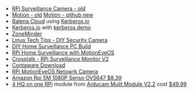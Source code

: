 
- [RPi Surveillance Camera - old](https://www.instructables.com/Raspberry-Pi-as-low-cost-HD-surveillance-camera/)
- [Motion - old](http://www.lavrsen.dk/foswiki/bin/view/Motion) [Motion - github new](https://motion-project.github.io/)
- [Balena Cloud](https://www.balena.io/blog/make-yourself-a-security-camera-system-in-30-minutes-or-less/) using [Kerberos.io](https://kerberos.io/)
- [Kerberos.io](https://kerberos.io/) with [kerberos demo](https://demo.kerberos.io/)
- [ZoneMinder](https://zoneminder.com/features/)
- [Linus Tech Tips - DIY Security Camera](https://www.youtube.com/watch?v=H7p5YEOrlSc)
- [DIY Home Surveillance PC Build](https://www.youtube.com/watch?v=PLOcfW3yDG0)
- [RPi Home Surveillance with MotionEyeOS](https://www.youtube.com/watch?v=O5ifTks4w4U)
- [Crosstalk - RPi Surveillance Monitor V2](https://www.youtube.com/watch?v=0tvX_gsv2ZU)
- [Contaware Download](https://www.contaware.com/download.html)
- [RPi MotionEyeOS Netowrk Camera](https://www.youtube.com/watch?v=8YUM7jio6dk)
- [Amazon Rpi 5M 1080P Senso OV5647 $8.39](https://www.amazon.com/Raspberry-Camera-Module-Megapixels-Sensor/dp/B07L82XBNM/ref=asc_df_B07L82XBNM/?tag=hyprod-20&linkCode=df0&hvadid=343234125040&hvpos=&hvnetw=g&hvrand=13488208645384760965&hvpone=&hvptwo=&hvqmt=&hvdev=c&hvdvcmdl=&hvlocint=&hvlocphy=9018109&hvtargid=pla-717544328579&psc=1&tag=&ref=&adgrpid=68968886317&hvpone=&hvptwo=&hvadid=343234125040&hvpos=&hvnetw=g&hvrand=13488208645384760965&hvqmt=&hvdev=c&hvdvcmdl=&hvlocint=&hvlocphy=9018109&hvtargid=pla-717544328579)
- [4 HQ on one RPi](https://www.youtube.com/watch?v=I_6uKSLOpNw) module from [Arducam Mulit Module V2.2](https://www.arducam.com/product/multi-camera-v2-1-adapter-raspberry-pi/?utm_source=youtubevid&utm_medium=viddescription) cost [$49.99](https://www.uctronics.com/arducam-multi-camera-adapter-module-v2-2-for-raspberry-pi-4-3b-3b-5mp-and-8mp-cameras-compatible-with-arducam-mipi-cameras.html)


